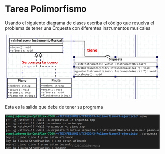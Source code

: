 # Tarea Polimorfismo

Usando el siguiente diagrama de clases escriba el código que resuelva el problema de tener una Orquesta con diferentes instrumentos musicales

![UML](imagen/uml.png)

Esta es la salida que debe de tener su programa

![SALIDA](imagen/salida.png)
